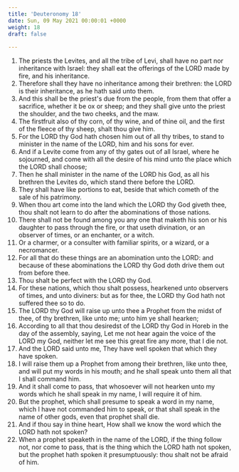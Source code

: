 ```yaml
---
title: 'Deuteronomy 18'
date: Sun, 09 May 2021 00:00:01 +0000
weight: 18
draft: false
  
---
```


1. The priests the Levites, and all the tribe of Levi, shall have no part nor inheritance with Israel: they shall eat the offerings of the LORD made by fire, and his inheritance.
2. Therefore shall they have no inheritance among their brethren: the LORD is their inheritance, as he hath said unto them.
3. And this shall be the priest's due from the people, from them that offer a sacrifice, whether it be ox or sheep; and they shall give unto the priest the shoulder, and the two cheeks, and the maw.
4. The firstfruit also of thy corn, of thy wine, and of thine oil, and the first of the fleece of thy sheep, shalt thou give him.
5. For the LORD thy God hath chosen him out of all thy tribes, to stand to minister in the name of the LORD, him and his sons for ever.
6. And if a Levite come from any of thy gates out of all Israel, where he sojourned, and come with all the desire of his mind unto the place which the LORD shall choose;
7. Then he shall minister in the name of the LORD his God, as all his brethren the Levites do, which stand there before the LORD.
8. They shall have like portions to eat, beside that which cometh of the sale of his patrimony.
9. When thou art come into the land which the LORD thy God giveth thee, thou shalt not learn to do after the abominations of those nations.
10. There shall not be found among you any one that maketh his son or his daughter to pass through the fire, or that useth divination, or an observer of times, or an enchanter, or a witch.
11. Or a charmer, or a consulter with familiar spirits, or a wizard, or a necromancer.
12. For all that do these things are an abomination unto the LORD: and because of these abominations the LORD thy God doth drive them out from before thee.
13. Thou shalt be perfect with the LORD thy God.
14. For these nations, which thou shalt possess, hearkened unto observers of times, and unto diviners: but as for thee, the LORD thy God hath not suffered thee so to do.
15. The LORD thy God will raise up unto thee a Prophet from the midst of thee, of thy brethren, like unto me; unto him ye shall hearken;
16. According to all that thou desiredst of the LORD thy God in Horeb in the day of the assembly, saying, Let me not hear again the voice of the LORD my God, neither let me see this great fire any more, that I die not.
17. And the LORD said unto me, They have well spoken that which they have spoken.
18. I will raise them up a Prophet from among their brethren, like unto thee, and will put my words in his mouth; and he shall speak unto them all that I shall command him.
19. And it shall come to pass, that whosoever will not hearken unto my words which he shall speak in my name, I will require it of him.
20. But the prophet, which shall presume to speak a word in my name, which I have not commanded him to speak, or that shall speak in the name of other gods, even that prophet shall die.
21. And if thou say in thine heart, How shall we know the word which the LORD hath not spoken?
22. When a prophet speaketh in the name of the LORD, if the thing follow not, nor come to pass, that is the thing which the LORD hath not spoken, but the prophet hath spoken it presumptuously: thou shalt not be afraid of him.
